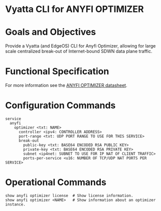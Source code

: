 Vyatta CLI for ANYFI OPTIMIZER
==============================

# Goals and Objectives

Provide a Vyatta (and EdgeOS) CLI for Anyfi Optimizer, allowing for large scale
centralized break-out of Internet-bound SDWN data plane traffic. 

# Functional Specification

For more information see the
[ANYFI OPTIMIZER datasheet](http://www.anyfinetworks.com/files/anyfi-optimizer-datasheet.pdf).

# Configuration Commands

    service
      anyfi
        optimizer <txt: NAME>
          controller <ipv4: CONTROLLER ADDRESS>
          port-range <txt: UDP PORT RANGE TO USE FOR THIS SERVICE>
          break-out
            public-key <txt: BASE64 ENCODED RSA PUBLIC KEY>
            private-key <txt: BASE64 ENCODED RSA PRIVATE KEY>
            subnet <ip4net: SUBNET TO USE FOR IP NAT OF CLIENT TRAFFIC>
            ports-per-service <u16: NUMBER OF TCP/UDP NAT PORTS PER SERVICE>

# Operational Commands

    show anyfi optimizer license  # Show license information.
    show anyfi optimizer <NAME>   # Show information about an optimizer instance.

